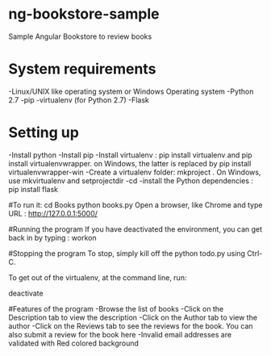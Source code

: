 # ng-bookstore-sample
Sample Angular Bookstore to review books

# System requirements
-Linux/UNIX like operating system or Windows Operating system
-Python 2.7
-pip
-virtualenv (for Python 2.7)
-Flask

# Setting up
-Install python
-Install pip
-Install virtualenv : pip install virtualenv and pip install virtualenvwrapper.  on Windows, the latter is replaced by pip install virtualenvwrapper-win
-Create a virtualenv folder: mkproject <projectnmae>. On Windows, use mkvirtualenv <projectname> and setprojectdir <projectname>
-cd <projectname>
-install the Python dependencies : pip install flask

#To run it:
cd Books
python books.py
Open a browser, like Chrome and type URL : http://127.0.0.1:5000/

#Running the program
If you have deactivated the environment,  you can get back in by typing : workon <projectname>

#Stopping the program
To stop, simply kill off the python todo.py using Ctrl-C.

To get out of the virtualenv, at the command line, run:

deactivate

#Features of the program
-Browse the list of books
-Click on the Description tab to view the description
-Click on the Author tab to view the author
-Click on the Reviews tab to see the reviews for the book. You can also submit a review for the book here
-Invalid email addresses are validated with Red colored background
